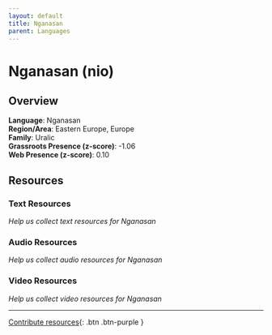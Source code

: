 ```yaml
---
layout: default
title: Nganasan
parent: Languages
---
```


# Nganasan (nio)

## Overview

**Language**: Nganasan  
**Region/Area**: Eastern Europe, Europe  
**Family**: Uralic  
**Grassroots Presence (z-score)**: -1.06  
**Web Presence (z-score)**: 0.10  

## Resources

### Text Resources
*Help us collect text resources for Nganasan*

### Audio Resources
*Help us collect audio resources for Nganasan*

### Video Resources
*Help us collect video resources for Nganasan*

---

[Contribute resources](https://forms.office.com/e/1SfLJx3u1r){: .btn .btn-purple }
